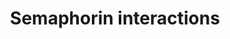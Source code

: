---
annotations:
- type: Pathway Ontology
  value: signaling pathway
authors:
- Mkutmon
- Lindarieswijk
description: 'Semaphorins are a large family of cell surface and secreted guidance
  molecules divided into eight classes on the basis of their structures. They all
  have an N-terminal conserved sema domain. Semaphorins signal through multimeric
  receptor complexes that include other proteins such as plexins and neuropilins.
  Original Pathway at Reactome: http://www.reactome.org/PathwayBrowser/#DB=gk_current&FOCUS_SPECIES_ID=48887&FOCUS_PATHWAY_ID=373755'
last-edited: 2016-07-25
organisms:
- Bos taurus
redirect_from:
- /index.php/Pathway:WP3151
- /instance/WP3151
schema-jsonld:
- '@context': https://schema.org/
  '@id': https://wikipathways.github.io/pathways/WP3151.html
  '@type': Dataset
  creator:
    '@type': Organization
    name: WikiPathways
  description: 'Semaphorins are a large family of cell surface and secreted guidance
    molecules divided into eight classes on the basis of their structures. They all
    have an N-terminal conserved sema domain. Semaphorins signal through multimeric
    receptor complexes that include other proteins such as plexins and neuropilins.
    Original Pathway at Reactome: http://www.reactome.org/PathwayBrowser/#DB=gk_current&FOCUS_SPECIES_ID=48887&FOCUS_PATHWAY_ID=373755'
  keywords:
  - NRP1
  - SEMA7A:PLXNC1
  - PTPRC
  - myosin 2
  - SEMA6D
  - GTP
  - MYH11
  - SEMA7A
  - RHOC
  - Plexin-A1-4:FYN
  - RRAS
  - R-Ras-GTP
  - PIP5K1C
  - DPYSL5
  - Integrin alpha1beta1
  - Sema3A dimer
  - RhoA/B/C:GTP
  - ROCK:RhoA/B/C:GTP
  - SEMA6A:PLXNA2,PLXNA4
  - Plexin-B1:Met
  - ITGA1
  - FES
  - Sema3A:NP-1:Plexin-A:Fes:CRMP
  - Active LIMK1
  - CDK5R1
  - NRP1:PlexinA1-4:FYN
  - PLXNA3
  - CDK5
  - SEMA5A
  - SEMA4D:PTPRC
  - Sema4D:pPlexin-B1:Met:RAC1-GTP
  - MYH14
  - HSP90AA1
  - Sema4D:Plexin-B1:Rac-Rnd1:LARG/PDZ-RhoGEF
  - GSK3B
  - Sema3A:Nrp-1:Plexin
  - FARP2
  - C-MET
  - LIMK-1
  - Sema3A:Nrp-1:PlexinA:Fyn:Cdk5:pCRMP's
  - cofactor):GDP
  - RhoA (Mg
  - Sema3A:Nrp-1:pPlexinA:Fyn:Fes:Rac-1-GTP:Rnd1
  - Sema3A:NRP-1:pPlexin-A:Fyn:Fes
  - ARHGAP35
  - DPYSL2
  - SEMA3A
  - PLXND1
  - CD72
  - SEMA4D:CD72
  - RAC1-GTP
  - smooth
  - 'pCofilin: Active'
  - LIMK1
  - Sema3A:Nrp-1:pPlexinA:Fyn:Fes:Rac-1-GTP
  - CRMP1
  - myosin II
  - DPYSL4
  - Mg2+ [plasma
  - PAK
  - GTP [cytosol]
  - ROCK
  - SEMA4D:pPlexin-B1:ErbB2
  - pLIMK dimer:HSP-90
  - LIM Kinases
  - Smooth
  - SEMA4D dimer
  - Sema3A:Nrp-1:PlexinA:Fyn
  - RHOA
  - FARP2 [cytosol]
  - LIM Kinases,
  - ARHGEF11
  - SEMA4A:PLXND1
  - PLXNC1
  - GDP
  - ROCK1
  - 'Class 2 myosins play a crucial role in a variety of cellular processes, including
    cell migration, polarity formation, and cytokinesis. '
  - GDP [cytosol]
  - RhoA,B,C:GDP
  - muscle/non-muscle
  - ITGB1
  - Sema4D:pPlexin-B1:Met
  - TREM2
  - RND1
  - ARHGEF12
  - Sema3A:Nrp-1:PlexinA:Rac1-GTP:pPAK
  - R-Ras-GDP
  - DPYSL3
  - PAK homodimer
  - HSP90AB1
  - PLXNA2,PLXNA4
  - A:Fyn
  - Sema4D:pPlexin-B1:ErbB2:Rac1:Rnd1
  - CFL1
  - MYL6
  - LARG and PDZ-RhoGEF
  - RAC1-GDP
  - SEMA6A
  - TYROBP
  - ERBB2
  - Sema4D:pPlexin-B1:Met:Rnd1
  - SEMA5A:PLXNB3
  - Sema3A:Nrp-1:PlexinA:Rac1-GTP:PAK
  - SEMA3E
  - phosphorylated
  - SEMA7A:Integrin
  - PIP5K1gamma:Talin-1
  - Activated
  - HSP-90
  - ATP
  - SEMA4A
  - MYL12B
  - SEMA6D:PLXNA1:TREM2:DAP12
  - PAK2
  - GTP [plasma
  - PLXNB3
  - Sema4D:Plexin-B1:p190RhoGAP:Rac:Rnd1
  - SEMA4D
  - Sema3A:Nrp-1:PlexinA:Fyn:pCdk5
  - FARP2:PIP5KIgamma
  - GDP [plasma
  - Plexin-B1:ErbB2
  - alpha1beta1
  - ADP
  - PLXNA1:TREM2:DAP12
  - PLXNA1
  - cofactor):GTP
  - PLXNA2
  - membrane]
  - MYH9
  - Pi
  - PLXNB1
  - PLEX2
  - MYH10
  - NRP1:PlexinA1-4:FARP2:FYN
  - ROCK2
  - PAK1
  - RAC1
  - Cdk5:p35
  - TLN1
  - complex
  - Phospho-activated
  - RHOB
  - CRMP's tetramers
  - Rnd1-GTP
  - SEMA3A:PLXND1
  - FYN
  - MYL9
  license: CC0
  name: Semaphorin interactions
seo: CreativeWork
title: Semaphorin interactions
wpid: WP3151
---